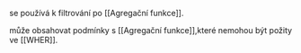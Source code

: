 se používá k filtrování po [[Agregační funkce]].

může obsahovat  podmínky s [[Agregační funkce]],které nemohou být požity ve [[WHER]].
